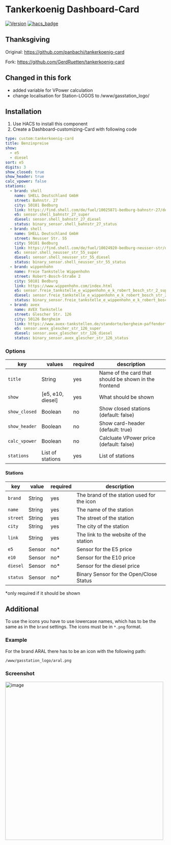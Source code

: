﻿# Tankerkoenig Dashboard-Card

[![Version](https://img.shields.io/badge/version-1.2.0-green.svg?style=for-the-badge)](#) [![hacs_badge](https://img.shields.io/badge/HACS-Custom-41BDF5.svg?style=for-the-badge)](https://github.com/hacs/integration)


## Thanksgiving
Original: https://github.com/panbachi/tankerkoenig-card

Fork:     https://github.com/GerdRuetten/tankerkoenig-card

## Changed in this fork
- added variable for VPower calculation
- change localisation for Station-LOGOS to /www/gasstation_logo/

## Installation
1. Use HACS to install this component
2. Create a Dashboard-customizing-Card with following code

```yaml
type: custom:tankerkoenig-card
title: Benzinpreise
show:
  - e5
  - diesel
sort: e5
digits: 3
show_closed: true
show_header: true
calc_vpower: false
stations:
  - brand: shell
    name: SHELL Deutschland GmbH
    street: Bahnstr. 27
    city: 50181 Bedburg
    link: https://find.shell.com/de/fuel/10025871-bedburg-bahnstr-27/de_DE
    e5: sensor.shell_bahnstr_27_super
    diesel: sensor.shell_bahnstr_27_diesel
    status: binary_sensor.shell_bahnstr_27_status
  - brand: shell
    name: SHELL Deutschland GmbH
    street: Neusser Str. 55
    city: 50181 Bedburg
    link: https://find.shell.com/de/fuel/10024920-bedburg-neusser-str/de_DE
    e5: sensor.shell_neusser_str_55_super
    diesel: sensor.shell_neusser_str_55_diesel
    status: binary_sensor.shell_neusser_str_55_status
  - brand: wippenhohn
    name: Freie Tankstelle Wippenhohn
    street: Robert-Bosch-Straße 2
    city: 50181 Bedburg
    link: https://www.wippenhohn.com/index.html
    e5: sensor.freie_tankstelle_e_wippenhohn_e_k_robert_bosch_str_2_super
    diesel: sensor.freie_tankstelle_e_wippenhohn_e_k_robert_bosch_str_2_diesel
    status: binary_sensor.freie_tankstelle_e_wippenhohn_e_k_robert_bosch_str_2_status
  - brand: avex
    name: AVEX Tankstelle
    street: Glescher Str. 126
    city: 50126 Bergheim
    link: https://www.avex-tankstellen.de/standorte/bergheim-paffendorf/
    e5: sensor.avex_glescher_str_126_super
    diesel: sensor.avex_glescher_str_126_diesel
    status: binary_sensor.avex_glescher_str_126_status

```

### Options
| key           | values            | required | description
|---------------|-------------------|----------|---
| `title`        | String           | yes      | Name of the card that should be shown in the frontend
| `show`        | [e5, e10, diesel] | yes      | What should be shown
| `show_closed` | Boolean           | no       | Show closed stations (default: false)
| `show_header` | Boolean           | no       | Show card-header (default: true)
| `calc_vpower` | Boolean           | no       | Calcluate VPower price (default: false)
| `stations`    | List of stations  | yes      | List of stations

#### Stations
| key      | value  | required | description
|----------|--------|----------|---
| `brand`  | String | yes      | The brand of the station used for the icon
| `name`   | String | yes      | The name of the station
| `street` | String | yes      | The street of the station
| `city`   | String | yes      | The city of the station
| `link`   | String | yes      | The link to the website of the station
| `e5`     | Sensor | no*      | Sensor for the E5 price
| `e10`    | Sensor | no*      | Sensor for the E10 price
| `diesel` | Sensor | no*      | Sensor for the diesel price
| `status` | Sensor | no*      | Binary Sensor for the Open/Close Status

*only required if it should be shown

## Additional
To use the icons you have to use lowercase names, which has to be the same as in the `brand` settings. The icons must be in `*.png` format.

### Example
For the brand ARAL there has to be an icon with the following path:

`/www/gasstation_logo/aral.png`

### Screenshot
<img width="496" alt="image" src="https://user-images.githubusercontent.com/97361636/156403353-a7e4051c-aee0-4079-b60e-e2d5e1b9bd26.png">
